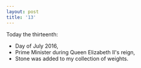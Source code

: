 ```yaml
---
layout: post
title: '13'
---
```


Today the thirteenth:

* Day of July 2016,
* Prime Minister during Queen Elizabeth II's reign,
* Stone was added to my collection of weights.
